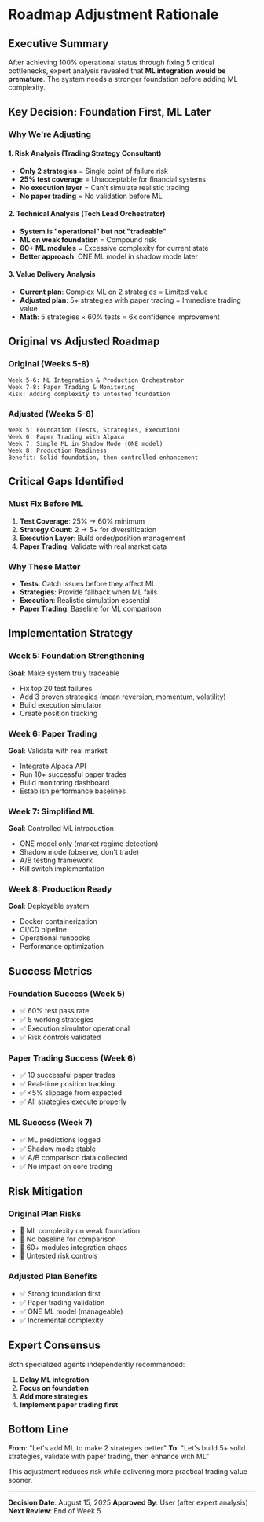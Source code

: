 # Roadmap Adjustment Rationale

## Executive Summary

After achieving 100% operational status through fixing 5 critical bottlenecks, expert analysis revealed that **ML integration would be premature**. The system needs a stronger foundation before adding ML complexity.

## Key Decision: Foundation First, ML Later

### Why We're Adjusting

#### 1. Risk Analysis (Trading Strategy Consultant)
- **Only 2 strategies** = Single point of failure risk
- **25% test coverage** = Unacceptable for financial systems
- **No execution layer** = Can't simulate realistic trading
- **No paper trading** = No validation before ML

#### 2. Technical Analysis (Tech Lead Orchestrator)
- **System is "operational" but not "tradeable"**
- **ML on weak foundation** = Compound risk
- **60+ ML modules** = Excessive complexity for current state
- **Better approach**: ONE ML model in shadow mode later

#### 3. Value Delivery Analysis
- **Current plan**: Complex ML on 2 strategies = Limited value
- **Adjusted plan**: 5+ strategies with paper trading = Immediate trading value
- **Math**: 5 strategies × 60% tests = 6x confidence improvement

## Original vs Adjusted Roadmap

### Original (Weeks 5-8)
```
Week 5-6: ML Integration & Production Orchestrator
Week 7-8: Paper Trading & Monitoring
Risk: Adding complexity to untested foundation
```

### Adjusted (Weeks 5-8)
```
Week 5: Foundation (Tests, Strategies, Execution)
Week 6: Paper Trading with Alpaca
Week 7: Simple ML in Shadow Mode (ONE model)
Week 8: Production Readiness
Benefit: Solid foundation, then controlled enhancement
```

## Critical Gaps Identified

### Must Fix Before ML
1. **Test Coverage**: 25% → 60% minimum
2. **Strategy Count**: 2 → 5+ for diversification
3. **Execution Layer**: Build order/position management
4. **Paper Trading**: Validate with real market data

### Why These Matter
- **Tests**: Catch issues before they affect ML
- **Strategies**: Provide fallback when ML fails
- **Execution**: Realistic simulation essential
- **Paper Trading**: Baseline for ML comparison

## Implementation Strategy

### Week 5: Foundation Strengthening
**Goal**: Make system truly tradeable
- Fix top 20 test failures
- Add 3 proven strategies (mean reversion, momentum, volatility)
- Build execution simulator
- Create position tracking

### Week 6: Paper Trading
**Goal**: Validate with real market
- Integrate Alpaca API
- Run 10+ successful paper trades
- Build monitoring dashboard
- Establish performance baselines

### Week 7: Simplified ML
**Goal**: Controlled ML introduction
- ONE model only (market regime detection)
- Shadow mode (observe, don't trade)
- A/B testing framework
- Kill switch implementation

### Week 8: Production Ready
**Goal**: Deployable system
- Docker containerization
- CI/CD pipeline
- Operational runbooks
- Performance optimization

## Success Metrics

### Foundation Success (Week 5)
- ✅ 60% test pass rate
- ✅ 5 working strategies
- ✅ Execution simulator operational
- ✅ Risk controls validated

### Paper Trading Success (Week 6)
- ✅ 10 successful paper trades
- ✅ Real-time position tracking
- ✅ <5% slippage from expected
- ✅ All strategies execute properly

### ML Success (Week 7)
- ✅ ML predictions logged
- ✅ Shadow mode stable
- ✅ A/B comparison data collected
- ✅ No impact on core trading

## Risk Mitigation

### Original Plan Risks
- 🔴 ML complexity on weak foundation
- 🔴 No baseline for comparison
- 🔴 60+ modules integration chaos
- 🔴 Untested risk controls

### Adjusted Plan Benefits
- ✅ Strong foundation first
- ✅ Paper trading validation
- ✅ ONE ML model (manageable)
- ✅ Incremental complexity

## Expert Consensus

Both specialized agents independently recommended:
1. **Delay ML integration**
2. **Focus on foundation**
3. **Add more strategies**
4. **Implement paper trading first**

## Bottom Line

**From**: "Let's add ML to make 2 strategies better"
**To**: "Let's build 5+ solid strategies, validate with paper trading, then enhance with ML"

This adjustment reduces risk while delivering more practical trading value sooner.

---

**Decision Date**: August 15, 2025
**Approved By**: User (after expert analysis)
**Next Review**: End of Week 5
